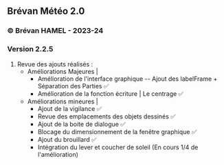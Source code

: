 ## Brévan Météo 2.0
### © Brévan HAMEL - 2023-24
### Version 2.2.5

1. Revue des ajouts réalisés : 
   - Améliorations Majeures |
     - Amélioration de l'interface graphique -- Ajout des labelFrame + Séparation des Parties ✅
     - Amélioration de la fonction écriture | Le centrage ✅
   - Améliorations mineures |
     - Ajout de la vigilance ✅
     - Revue des emplacements des objets dessinés ✅
     - Ajout de la boite de dialogue ✅
     - Blocage du dimensionnement de la fenêtre graphique ✅
     - Ajout du brouillard ✅
     - Intégration du lever et coucher de soleil (En cours 1/4 de l'amélioration)
